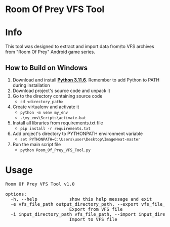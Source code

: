 # Room Of Prey VFS Tool

# Info

This tool was designed to extract and import data 
from/to VFS archives from "Room Of Prey" Android game series.

## How to Build on Windows

1. Download and install  **[Python 3.11.6](https://www.python.org/downloads/release/python-3116/)**. Remember to add Python to PATH during installation
2. Download project's source code and unpack it
3. Go to the directory containing source code
   - ```cd <directory_path>```
4. Create virtualenv and activate it
   - ```python -m venv my_env```
   - ```.\my_env\Scripts\activate.bat```
5. Install all libraries from requirements.txt file
   - ```pip install -r requirements.txt```
6. Add project's directory to PYTHONPATH environment variable
   - ```set PYTHONPATH=C:\Users\user\Desktop\ImageHeat-master```
7. Run the main script file
   - ```python Room_Of_Prey_VFS_Tool.py```
   
   
# Usage

<pre>
Room Of Prey VFS Tool v1.0

options:
  -h, --help            show this help message and exit
  -e vfs_file_path output_directory_path, --export vfs_file_path output_directory_path
                        Export from VFS file
  -i input_directory_path vfs_file_path, --import input_directory_path vfs_file_path
                        Import to VFS file
</pre>

